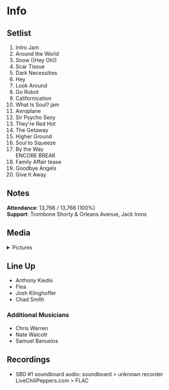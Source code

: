 # Info

## Setlist

1. Intro Jam
2. Around the World
3. Snow ((Hey Oh))
4. Scar Tissue
5. Dark Necessities
6. Hey
7. Look Around
8. Go Robot
9. Californication
10. What Is Soul? jam
11. Aeroplane
12. Sir Psycho Sexy
13. They're Red Hot
14. The Getaway
15. Higher Ground
16. Soul to Squeeze
17. By the Way
<br> ENCORE BREAK
18. Family Affair tease
19. Goodbye Angels
20. Give It Away

## Notes

**Attendance**: 13,766 / 13,766 (100%)
<br>
**Support**: Trombone Shorty & Orleans Avenue, Jack Irons

## Media 

<details>
  <summary>Pictures</summary>
  <!--<img alt="Setlist" title="Setlist" src="_.jpg" height="200" />
  <img alt="Clipping" title="Clipping" src="_.jpg" height="200" />
  <img alt="Flyer" title="Flyer" src="_.jpg" height="200" />-->
</details>

## Line Up

* Anthony Kiedis
* Flea
* Josh Klinghoffer
* Chad Smith

### Additional Musicians

* Chris Warren  
* Nate Walcott  
* Samuel Banuelos

## Recordings

* SBD #1 soundboard audio: soundboard > unknown recorder LiveChiliPeppers.com > FLAC
